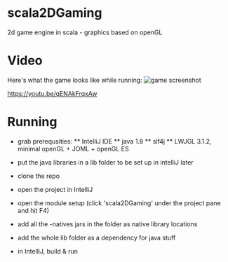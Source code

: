 # scala2DGaming
2d game engine in scala - graphics based on openGL

# Video
Here's what the game looks like while running: 
![game screenshot](https://raw.githubusercontent.com/sesquipedalian-dev/towerDefenseArchitect/master/img/ss1.jpg)

https://youtu.be/qENAkFrqxAw

# Running
* grab prerequsities:
** IntelliJ IDE
** java 1.8 
** slf4j
** LWJGL 3.1.2, minimal openGL + JOML + openGL ES

* put the java libraries in a lib folder to be set up in intelliJ later

* clone the repo

* open the project in IntelliJ

* open the module setup (click 'scala2DGaming' under the project pane and hit F4)

* add all the -natives jars in the folder as native library locations

* add the whole lib folder as a dependency for java stuff

* in IntelliJ, build & run 
